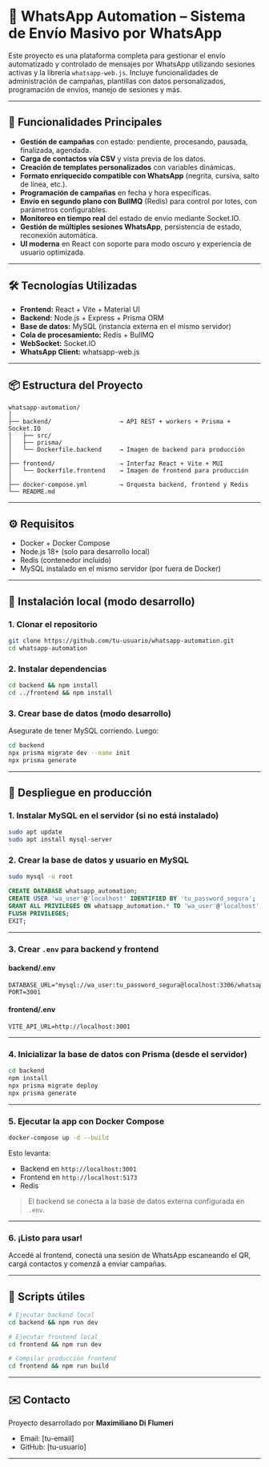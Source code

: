
# 📲 WhatsApp Automation – Sistema de Envío Masivo por WhatsApp

Este proyecto es una plataforma completa para gestionar el envío automatizado y controlado de mensajes por WhatsApp utilizando sesiones activas y la librería `whatsapp-web.js`. Incluye funcionalidades de administración de campañas, plantillas con datos personalizados, programación de envíos, manejo de sesiones y más.

---

## 🚀 Funcionalidades Principales

- **Gestión de campañas** con estado: pendiente, procesando, pausada, finalizada, agendada.
- **Carga de contactos vía CSV** y vista previa de los datos.
- **Creación de templates personalizados** con variables dinámicas.
- **Formato enriquecido compatible con WhatsApp** (negrita, cursiva, salto de línea, etc.).
- **Programación de campañas** en fecha y hora específicas.
- **Envío en segundo plano con BullMQ** (Redis) para control por lotes, con parámetros configurables.
- **Monitoreo en tiempo real** del estado de envío mediante Socket.IO.
- **Gestión de múltiples sesiones WhatsApp**, persistencia de estado, reconexión automática.
- **UI moderna** en React con soporte para modo oscuro y experiencia de usuario optimizada.

---

## 🛠 Tecnologías Utilizadas

- **Frontend:** React + Vite + Material UI
- **Backend:** Node.js + Express + Prisma ORM
- **Base de datos:** MySQL (instancia externa en el mismo servidor)
- **Cola de procesamiento:** Redis + BullMQ
- **WebSocket:** Socket.IO
- **WhatsApp Client:** whatsapp-web.js

---

## 📦 Estructura del Proyecto

```
whatsapp-automation/
│
├── backend/                   → API REST + workers + Prisma + Socket.IO
│   ├── src/
│   ├── prisma/
│   └── Dockerfile.backend     → Imagen de backend para producción
│
├── frontend/                  → Interfaz React + Vite + MUI
│   └── Dockerfile.frontend    → Imagen de frontend para producción
│
├── docker-compose.yml         → Orquesta backend, frontend y Redis
└── README.md
```

---

## ⚙️ Requisitos

- Docker + Docker Compose
- Node.js 18+ (solo para desarrollo local)
- Redis (contenedor incluido)
- MySQL instalado en el mismo servidor (por fuera de Docker)

---

## 🧪 Instalación local (modo desarrollo)

### 1. Clonar el repositorio

```bash
git clone https://github.com/tu-usuario/whatsapp-automation.git
cd whatsapp-automation
```

### 2. Instalar dependencias

```bash
cd backend && npm install
cd ../frontend && npm install
```

### 3. Crear base de datos (modo desarrollo)

Asegurate de tener MySQL corriendo. Luego:

```bash
cd backend
npx prisma migrate dev --name init
npx prisma generate
```

---

## 🚀 Despliegue en producción

### 1. Instalar MySQL en el servidor (si no está instalado)

```bash
sudo apt update
sudo apt install mysql-server
```

### 2. Crear la base de datos y usuario en MySQL

```bash
sudo mysql -u root
```

```sql
CREATE DATABASE whatsapp_automation;
CREATE USER 'wa_user'@'localhost' IDENTIFIED BY 'tu_password_segura';
GRANT ALL PRIVILEGES ON whatsapp_automation.* TO 'wa_user'@'localhost';
FLUSH PRIVILEGES;
EXIT;
```

---

### 3. Crear `.env` para backend y frontend

#### backend/.env

```env
DATABASE_URL="mysql://wa_user:tu_password_segura@localhost:3306/whatsapp_automation"
PORT=3001
```

#### frontend/.env

```env
VITE_API_URL=http://localhost:3001
```

---

### 4. Inicializar la base de datos con Prisma (desde el servidor)

```bash
cd backend
npm install
npx prisma migrate deploy
npx prisma generate
```

---

### 5. Ejecutar la app con Docker Compose

```bash
docker-compose up -d --build
```

Esto levanta:

- Backend en `http://localhost:3001`
- Frontend en `http://localhost:5173`
- Redis

> El backend se conecta a la base de datos externa configurada en `.env`.

---

### 6. ¡Listo para usar!

Accedé al frontend, conectá una sesión de WhatsApp escaneando el QR, cargá contactos y comenzá a enviar campañas.

---

## 🧰 Scripts útiles

```bash
# Ejecutar backend local
cd backend && npm run dev

# Ejecutar frontend local
cd frontend && npm run dev

# Compilar producción frontend
cd frontend && npm run build
```

---

## ✉️ Contacto

Proyecto desarrollado por **Maximiliano Di Flumeri**

- Email: [tu-email]
- GitHub: [tu-usuario]

---
